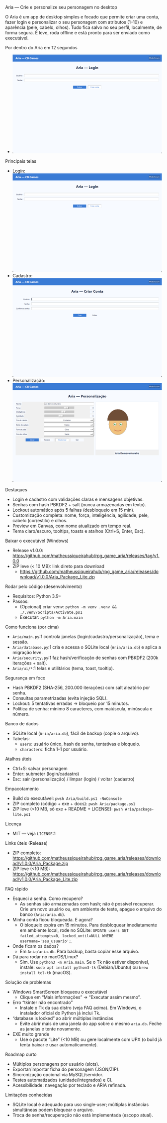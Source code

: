 Aria — Crie e personalize seu personagem no desktop

O Aria é um app de desktop simples e focado que permite criar uma conta, fazer login e personalizar o seu personagem com atributos (1–10) e aparência (pele, cabelo, olhos). Tudo fica salvo no seu perfil, localmente, de forma segura. É leve, roda offline e está pronto para ser enviado como executável.

Por dentro do Aria em 12 segundos
- ![Demo](docs/demo.gif)

Principais telas
- Login: ![Login](docs/preview-login.png)
- Cadastro: ![Cadastro](docs/preview-register.png)
- Personalização: ![Personalização](docs/preview-customize.png)

Destaques
- Login e cadastro com validações claras e mensagens objetivas.
- Senhas com hash PBKDF2 + salt (nunca armazenadas em texto).
- Lockout automático após 5 falhas (desbloqueio em 15 min).
- Customização completa: nome, força, inteligência, agilidade, pele, cabelo (cor/estilo) e olhos.
- Preview em Canvas, com nome atualizado em tempo real.
- Tema claro/escuro, tooltips, toasts e atalhos (Ctrl+S, Enter, Esc).

Baixar o executável (Windows)
- Release v1.0.0: https://github.com/matheussiqueirahub/rpg_game_aria/releases/tag/v1.0.0
- ZIP leve (< 10 MB): link direto para download
  - https://github.com/matheussiqueirahub/rpg_game_aria/releases/download/v1.0.0/Aria_Package_Lite.zip

Rodar pelo código (desenvolvimento)
- Requisitos: Python 3.9+
- Passos:
  - (Opcional) criar venv: `python -m venv .venv && ./.venv/Scripts/Activate.ps1`
  - Executar: `python -m Aria.main`

Como funciona (por cima)
- `Aria/main.py`:1 controla janelas (login/cadastro/personalização), tema e sessão.
- `Aria/database.py`:1 cria e acessa o SQLite local (`Aria/aria.db`) e aplica a migração leve.
- `Aria/security.py`:1 faz hash/verificação de senhas com PBKDF2 (200k iterações + salt).
- `Aria/ui/*`:1 telas e utilitários (tema, toast, tooltip).

Segurança em foco
- Hash PBKDF2 (SHA‑256, 200.000 iterações) com salt aleatório por senha.
- Consultas parametrizadas (evita injeção SQL).
- Lockout: 5 tentativas erradas → bloqueio por 15 minutos.
- Política de senha: mínimo 8 caracteres, com maiúscula, minúscula e número.

Banco de dados
- SQLite local (`Aria/aria.db`), fácil de backup (copie o arquivo).
- Tabelas:
  - `users`: usuário único, hash de senha, tentativas e bloqueio.
  - `characters`: ficha 1–1 por usuário.

Atalhos úteis
- Ctrl+S: salvar personagem
- Enter: submeter (login/cadastro)
- Esc: sair (personalização) / limpar (login) / voltar (cadastro)

Empacotamento
- Build do executável: `pwsh Aria/build.ps1 -NoConsole`
- ZIP completo (código + exe + docs): `pwsh Aria/package.ps1`
- ZIP leve (<10 MB, só exe + README + LICENSE): `pwsh Aria/package-lite.ps1`

Licença
- MIT — veja `LICENSE`:1

Links úteis (Release)
- ZIP completo: https://github.com/matheussiqueirahub/rpg_game_aria/releases/download/v1.0.0/Aria_Package.zip
- ZIP leve (<10 MB): https://github.com/matheussiqueirahub/rpg_game_aria/releases/download/v1.0.0/Aria_Package_Lite.zip
 
FAQ rápido
- Esqueci a senha. Como recupero?
  - As senhas são armazenadas com hash; não é possível recuperar. Crie um novo usuário ou, em ambiente de teste, apague o arquivo do banco (`Aria/aria.db`).
- Minha conta ficou bloqueada. E agora?
  - O bloqueio expira em 15 minutos. Para desbloquear imediatamente em ambiente local, rode no SQLite: `UPDATE users SET failed_attempts=0, locked_until=NULL WHERE username='seu_usuario';`.
- Onde ficam os dados?
  - Em `Aria/aria.db`. Para backup, basta copiar esse arquivo.
- Dá para rodar no macOS/Linux?
  - Sim. Use `python3 -m Aria.main`. Se o Tk não estiver disponível, instale: `sudo apt install python3-tk` (Debian/Ubuntu) ou `brew install tcl-tk` (macOS).

Solução de problemas
- Windows SmartScreen bloqueou o executável
  - Clique em “Mais informações” → “Executar assim mesmo”.
- Erro “tkinter não encontrado”
  - Instale o Tk da sua distro (veja FAQ acima). Em Windows, o instalador oficial do Python já inclui Tk.
- “database is locked” ao abrir múltiplas instâncias
  - Evite abrir mais de uma janela do app sobre o mesmo `aria.db`. Feche as janelas e tente novamente.
- EXE muito grande
  - Use o pacote “Lite” (<10 MB) ou gere localmente com UPX (o build já tenta baixar e usar automaticamente).

Roadmap curto
- Múltiplos personagens por usuário (slots).
- Exportar/importar ficha do personagem (JSON/ZIP).
- Sincronização opcional via MySQL/servidor.
- Testes automatizados (unidade/integrados) e CI.
- Acessibilidade: navegação por teclado e ARIA refinada.

Limitações conhecidas
- SQLite local é adequado para uso single‑user; múltiplas instâncias simultâneas podem bloquear o arquivo.
- Troca de senha/recuperação não está implementada (escopo atual).
